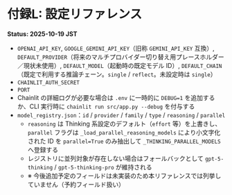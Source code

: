 # 付録L: 設定リファレンス
**Status: 2025-10-19 JST**

- `OPENAI_API_KEY`, `GOOGLE_GEMINI_API_KEY`（旧称 `GEMINI_API_KEY` 互換）, `DEFAULT_PROVIDER`（将来のマルチプロバイダー切り替え用プレースホルダー／現状未使用）, `DEFAULT_MODEL`（起動時の既定モデル ID）, `DEFAULT_CHAIN`（既定で利用する推論チェーン。`single` / `reflect`。未設定時は `single`）
- `CHAINLIT_AUTH_SECRET`
- `PORT`
- Chainlit の詳細ログが必要な場合は `.env` に一時的に `DEBUG=1` を追加するか、CLI 実行時に `chainlit run src/app.py --debug` を付与する
- `model_registry.json`：`id` / `provider` / `family` / `type` / `reasoning` / `parallel`
  - `reasoning` は Thinking 系設定のデフォルト（`effort` 等）を上書きし、`parallel` フラグは `_load_parallel_reasoning_models` により小文字化された ID を `parallel=True` のみ抽出して `_THINKING_PARALLEL_MODELS` へ登録する
  - レジストリに並列対象が存在しない場合はフォールバックとして `gpt-5-thinking` / `gpt-5-thinking-pro` が維持される
  - ※ 今後追加予定のフィールドは未実装のため本リファレンスでは列挙していません（予約フィールド扱い）
